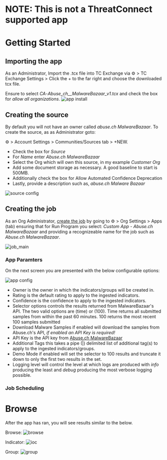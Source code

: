 # NOTE: This is not a ThreatConnect supported app

# Getting Started

## Importing the app
As an Administrator, Import the .tcx file into TC Exchange via ⚙️ > TC Exchange Settings > Click the + to the far right and choose the downloaded tcx file.

 Ensure to select _CA_-_Abuse_ch__MalwareBazaar_v1.tcx_ and check the box for _allow all organizations_.
![app install](images/app_install.png)

## Creating the source
By default you will not have an owner called *_abuse.ch MalwareBazaar_*. To create the source, as as Administrator goto:

⚙️ > Account Settings > Communities/Sources tab > +NEW.
- Check the box for _Source_
- For _Name_ enter _Abuse.ch MalwareBazaar_
- Select the Org which will own this source, in my example _Customer Org_
- Add some document storage as necessary. A good baseline to start is 500MB.
- Additionally check the box for Allow Automated Confidence Deprecation
- Lastly, provide a description such as, _abuse.ch Malware Bazaar_

![source config](images/source_config.png)

## Creating the job
As an Org Administrator, [create the job](https://training.threatconnect.com/learn/article/creating-jobs-using-tc-exchange-apps-kb-article) by going to ⚙️ > Org Settings > Apps (tab) ensuring that for Run Program you select:
_Custom App - Abuse.ch MalwareBazaar_ and providing a recognizeable name for the job such as _Abuse.ch MalwareBazaar_.

![job_main](images/jobprogram.png)

### App Paramters
On the next screen you are presented with the below configurable options:

![app config](images/app_config.png)

- Owner is the owner in which the indicators/groups will be created in.
- Rating is the default rating to apply to the ingested indicators.
- Confidence is the confidence to apply to the ingested indicators.
- Selector options controls the results returned from MalwareBazaar's API. The two valid options are (time) or (100). Time returns all submitted samples from within the past 60  minutes. 100 returns the most recent 100 samples submitted
- Download Malware Samples if enabled will download the samples from Abuse.ch's API, *if enabled an API Key is required!*
- API Key is the API key from [Abuse.ch MalwareBazaar](https://bazaar.abuse.ch/api/#api_key)
- Additional Tags this takes a pipe (|) delimited list of additional tag(s) to apply to the ingested indicators/groups.
- Demo Mode if enabled will set the selector to 100 results and truncate it down to only the first two results in the set.
- Logging level will control the level at which logs are produced with _info_ producing the least and _debug_ producing the most verbose logging possible.

### Job Scheduling


# Browse
After the app has ran, you will see results similar to the below.

Browse:
![browse](images/browse.png)

Indicator:
![ioc](images/ioc.png)

Group:
![group](images/group.png)